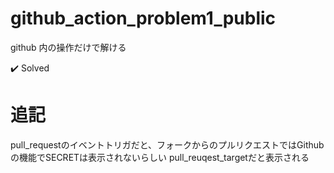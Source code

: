 # github_action_problem1_public
github 内の操作だけで解ける

✔️ Solved

# 追記
pull_requestのイベントトリガだと、フォークからのプルリクエストではGithubの機能でSECRETは表示されないらしい
pull_reuqest_targetだと表示される

